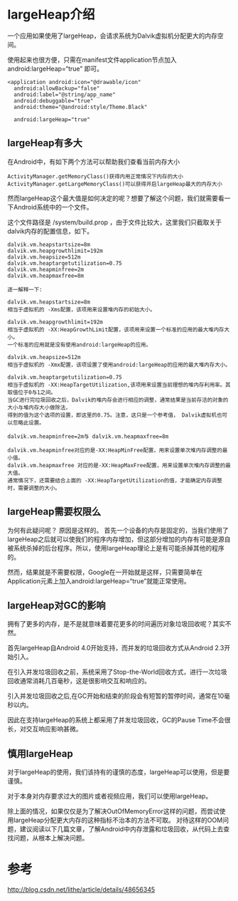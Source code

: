 
# largeHeap介绍 #

一个应用如果使用了largeHeap，会请求系统为Dalvik虚拟机分配更大的内存空间。

使用起来也很方便，只需在manifest文件application节点加入android:largeHeap=“true” 即可。

    <application android:icon="@drawable/icon"
      android:allowBackup="false"
      android:label="@string/app_name"
      android:debuggable="true"
      android:theme="@android:style/Theme.Black"

      android:largeHeap="true"
    

## largeHeap有多大 ##

在Android中，有如下两个方法可以帮助我们查看当前内存大小

    ActivityManager.getMemoryClass()获得内用正常情况下内存的大小
    ActivityManager.getLargeMemoryClass()可以获得开启largeHeap最大的内存大小

然而largeHeap这个最大值是如何决定的呢？想要了解这个问题，我们就需要看一下Android系统中的一个文件。

这个文件路径是 /system/build.prop ，由于文件比较大，这里我们只截取关于dalvik内存的配置信息，如下。

    dalvik.vm.heapstartsize=8m
    dalvik.vm.heapgrowthlimit=192m
    dalvik.vm.heapsize=512m
    dalvik.vm.heaptargetutilization=0.75
    dalvik.vm.heapminfree=2m
    dalvik.vm.heapmaxfree=8m

    逐一解释一下:

    dalvik.vm.heapstartsize=8m
    相当于虚拟机的 -Xms配置，该项用来设置堆内存的初始大小。
    
    dalvik.vm.heapgrowthlimit=192m
    相当于虚拟机的 -XX:HeapGrowthLimit配置，该项用来设置一个标准的应用的最大堆内存大小。
	一个标准的应用就是没有使用android:largeHeap的应用。
    
    dalvik.vm.heapsize=512m
    相当于虚拟机的 -Xmx配置，该项设置了使用android:largeHeap的应用的最大堆内存大小。
    
    dalvik.vm.heaptargetutilization=0.75
    相当于虚拟机的 -XX:HeapTargetUtilization,该项用来设置当前理想的堆内存利用率。其取值位于0与1之间。
	当GC进行完垃圾回收之后，Dalvik的堆内存会进行相应的调整，通常结果是当前存活的对象的大小与堆内存大小做除法，
	得到的值为这个选项的设置，即这里的0.75。注意，这只是一个参考值， Dalvik虚拟机也可以忽略此设置。
    
    dalvik.vm.heapminfree=2m与 dalvik.vm.heapmaxfree=8m
    
    dalvik.vm.heapminfree对应的是-XX:HeapMinFree配置，用来设置单次堆内存调整的最小值。 
	dalvik.vm.heapmaxfree 对应的是-XX:HeapMaxFree配置，用来设置单次堆内存调整的最大值。
	通常情况下，还需要结合上面的 -XX:HeapTargetUtilization的值，才能确定内存调整时，需要调整的大小。

## largeHeap需要权限么 ##

为何有此疑问呢？ 原因是这样的。 首先一个设备的内存是固定的，当我们使用了largeHeap之后就可以使我们的程序内存增加，但这部分增加的内存有可能是源自被系统杀掉的后台程序。所以，使用largeHeap理论上是有可能杀掉其他的程序的。

然而，结果就是不需要权限，Google在一开始就是这样，只需要简单在Application元素上加入android:largeHeap=“true”就能正常使用。

## largeHeap对GC的影响 ##

拥有了更多的内存，是不是就意味着要花更多的时间遍历对象垃圾回收呢？其实不然。

首先largeHeap自Android 4.0开始支持，而并发的垃圾回收方式从Android 2.3开始引入。

在引入并发垃圾回收之前，系统采用了Stop-the-World回收方式，进行一次垃圾回收通常消耗几百毫秒，这是很影响交互和响应的。

引入并发垃圾回收之后,在GC开始和结束的阶段会有短暂的暂停时间，通常在10毫秒以内。

因此在支持largeHeap的系统上都采用了并发垃圾回收，GC的Pause Time不会很长，对交互响应影响甚微。

## 慎用largeHeap ##

对于largeHeap的使用，我们该持有的谨慎的态度，largeHeap可以使用，但是要谨慎。

对于本身对内存要求过大的图片或者视频应用，我们可以使用largeHeap。

除上面的情况，如果仅仅是为了解决OutOfMemoryError这样的问题，而尝试使用largeHeap分配更大内存的这种指标不治本的方法不可取。
对待这样的OOM问题，建议阅读以下几篇文章，了解Android中内存泄露和垃圾回收，从代码上去查找问题，从根本上解决问题。

# 参考 #

http://blog.csdn.net/lithe/article/details/48656345
